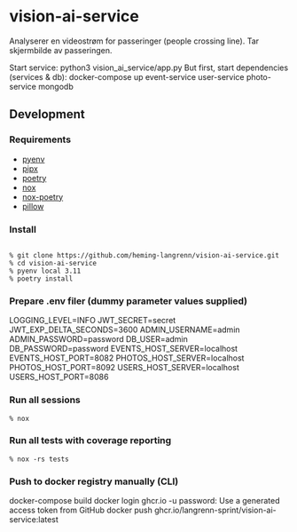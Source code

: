 # vision-ai-service

Analyserer en videostrøm for passeringer (people crossing line). Tar skjermbilde av passeringen. 

Start service: 
python3 vision_ai_service/app.py
But first, start dependencies (services & db):
docker-compose up event-service user-service photo-service mongodb


## Development
### Requirements
- [pyenv](https://github.com/pyenv/pyenv-installer)
- [pipx](https://github.com/pipxproject/pipx)
- [poetry](https://python-poetry.org/)
- [nox](https://nox.thea.codes/en/stable/)
- [nox-poetry](https://github.com/cjolowicz/nox-poetry)
- [pillow](https://pypi.org/project/Pillow/)


### Install
```

% git clone https://github.com/heming-langrenn/vision-ai-service.git
% cd vision-ai-service
% pyenv local 3.11
% poetry install
```

### Prepare .env filer (dummy parameter values supplied)
LOGGING_LEVEL=INFO
JWT_SECRET=secret
JWT_EXP_DELTA_SECONDS=3600
ADMIN_USERNAME=admin
ADMIN_PASSWORD=password
DB_USER=admin
DB_PASSWORD=password
EVENTS_HOST_SERVER=localhost
EVENTS_HOST_PORT=8082
PHOTOS_HOST_SERVER=localhost
PHOTOS_HOST_PORT=8092
USERS_HOST_SERVER=localhost
USERS_HOST_PORT=8086

### Run all sessions
```
% nox
```
### Run all tests with coverage reporting
```
% nox -rs tests
```

### Push to docker registry manually (CLI)
docker-compose build
docker login ghcr.io -u <github username>
password: Use a generated access token from GitHub
docker push ghcr.io/langrenn-sprint/vision-ai-service:latest